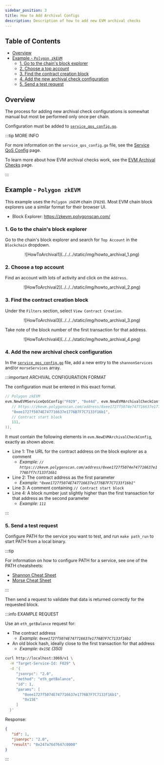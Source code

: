 ```yaml
---
sidebar_position: 3
title: How to Add Archival Configs
description: Description of how to add new EVM archival checks
---
```


## Table of Contents <!-- omit in toc -->

- [Overview](#overview)
- [Example - `Polygon zkEVM`](#example---polygon-zkevm)
  - [1. Go to the chain's block explorer](#1-go-to-the-chains-block-explorer)
  - [2. Choose a top account](#2-choose-a-top-account)
  - [3. Find the contract creation block](#3-find-the-contract-creation-block)
  - [4. Add the new archival check configuration](#4-add-the-new-archival-check-configuration)
  - [5. Send a test request](#5-send-a-test-request)


## Overview

<!-- TODO_MOVE(@commoddity): Update this section and merge it into JUDGE docs once JUDGE PR is merged -->

The process for adding new archival check configurations is somewhat manual but most be performed only once per chain.

Configuration must be added to [`service_qos_config.go`](https://github.com/buildwithgrove/path/blob/main/config/service_qos_config.go).

:::tip MORE INFO

For more information on the `service_qos_config.go` file, see the [Service QoS Config](./1_supported_services.md) page.

To learn more about how EVM archival checks work, see the [EVM Archival Checks](./2_evm_archival.md) page.

:::

## Example - `Polygon zkEVM`

This example uses the `Polygon zkEVM` chain (`F029`). Most EVM chain block explorers use a similar format for their browser UI.

- Block Explorer: https://zkevm.polygonscan.com/

### 1. Go to the chain's block explorer

   Go to the chain's block explorer and search for `Top Account` in the `Blockchain` dropdown.

   <div align="center">
   ![HowToArchival1](../../../static/img/howto_archival_1.png)
   </div>

### 2. Choose a top account

   Find an account with lots of activity and click on the `Address`.

   <div align="center">
   ![HowToArchival2](../../../static/img/howto_archival_2.png)
   </div>

### 3. Find the contract creation block

   Under the `Filters` section, select `View Contract Creation`.

   <div align="center">
   ![HowToArchival3](../../../static/img/howto_archival_3.png)
   </div>

   Take note of the block number of the first transaction for that address.

   <div align="center">
   ![HowToArchival4](../../../static/img/howto_archival_4.png)
   </div>

### 4. Add the new archival check configuration

   In the [`service_qos_config.go`](https://github.com/buildwithgrove/path/blob/main/config/service_qos_config.go) file, add a new entry to the `shannonServices` and/or `morseServices` array.

   :::important ARCHIVAL CONFIGURATION FORMAT

   The configuration must be entered in this exact format.

   ```go
   // Polygon zkEVM
   evm.NewEVMServiceQoSConfig("F029", "0x44d", evm.NewEVMArchivalCheckConfig(
      // https://zkevm.polygonscan.com/address/0xee1727f5074e747716637e1776b7f7c7133f16b1
      "0xee1727f5074E747716637e1776B7F7C7133f16b1",
      // Contract start block
      111,
   )),
   ```

   It must contain the following elements in `evm.NewEVMArchivalCheckConfig`, exactly as shown above.

   - Line 1: The URL for the contract address on the block explorer as a comment
      - _Example: `// https://zkevm.polygonscan.com/address/0xee1727f5074e747716637e1776b7f7c7133f16b1`_
   - Line 2: The contract address as the first parameter
      - _Example: `"0xee1727f5074E747716637e1776B7F7C7133f16b1"`_
   - Line 3: A comment containing `// Contract start block`
   - Line 4: A block number just slightly higher than the first transaction for that address as the second parameter
      - _Example: `111`_

   :::

### 5. Send a test request

   Configure PATH for the service you want to test, and run `make path_run` to start PATH from a local binary.

   :::tip 

   For information on how to configure PATH for a service, see one of the PATH cheatsheets:

   - [Shannon Cheat Sheet](../../develop/path/3_cheatsheet_shannon.md)
   - [Morse Cheat Sheet](../../develop/path/4_cheatsheet_morse.md)

   :::

   Then send a request to validate that data is returned correctly for the requested block.

   :::info EXAMPLE REQUEST

   Use an `eth_getBalance` request for:

   - The contract address
     - _Example: `0xee1727f5074E747716637e1776B7F7C7133f16b1`_
   - An old block hash, ideally close to the first transaction for that address
     - _Example: `0x15E` (350)_

   ```bash
   curl http://localhost:3069/v1 \
     -H "Target-Service-Id: F029" \
     -d '{
        "jsonrpc": "2.0",
        "method": "eth_getBalance",
        "id": 1,
        "params": [
           "0xee1727f5074E747716637e1776B7F7C7133f16b1",
           "0x15E"
        ]
     }'
   ```

   Response:

   ```json
   {
      "id": 1,
      "jsonrpc": "2.0",
      "result": "0x247a76d7647c0000"
   }
   ```

   :::
